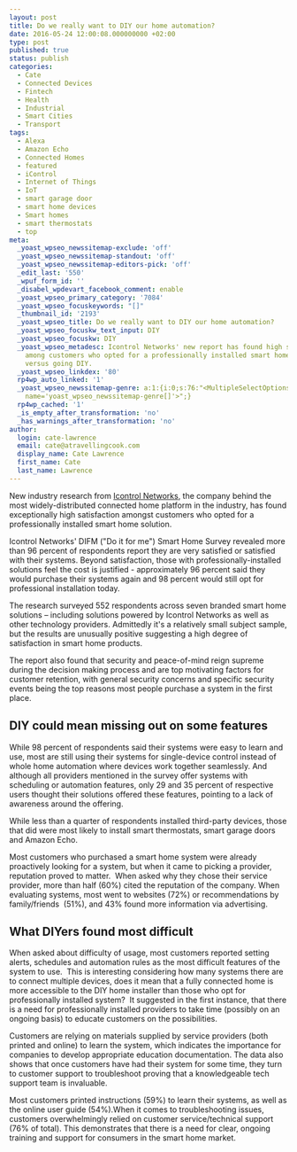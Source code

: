 ```yaml
---
layout: post
title: Do we really want to DIY our home automation?
date: 2016-05-24 12:00:08.000000000 +02:00
type: post
published: true
status: publish
categories:
  - Cate
  - Connected Devices
  - Fintech
  - Health
  - Industrial
  - Smart Cities
  - Transport
tags:
  - Alexa
  - Amazon Echo
  - Connected Homes
  - featured
  - iControl
  - Internet of Things
  - IoT
  - smart garage door
  - smart home devices
  - Smart homes
  - smart thermostats
  - top
meta:
  _yoast_wpseo_newssitemap-exclude: 'off'
  _yoast_wpseo_newssitemap-standout: 'off'
  _yoast_wpseo_newssitemap-editors-pick: 'off'
  _edit_last: '550'
  _wpuf_form_id: ''
  _disabel_wpdevart_facebook_comment: enable
  _yoast_wpseo_primary_category: '7084'
  _yoast_wpseo_focuskeywords: "[]"
  _thumbnail_id: '2193'
  _yoast_wpseo_title: Do we really want to DIY our home automation?
  _yoast_wpseo_focuskw_text_input: DIY
  _yoast_wpseo_focuskw: DIY
  _yoast_wpseo_metadesc: Icontrol Networks' new report has found high satisfaction
    among customers who opted for a professionally installed smart home solution,
    versus going DIY.
  _yoast_wpseo_linkdex: '80'
  rp4wp_auto_linked: '1'
  _yoast_wpseo_newssitemap-genre: a:1:{i:0;s:76:"<MultipleSelectOptions {} for select
    name='yoast_wpseo_newssitemap-genre[]'>";}
  rp4wp_cached: '1'
  _is_empty_after_transformation: 'no'
  _has_warnings_after_transformation: 'no'
author:
  login: cate-lawrence
  email: cate@atravellingcook.com
  display_name: Cate Lawrence
  first_name: Cate
  last_name: Lawrence
---
```

New industry research from [Icontrol
Networks](https://www.icontrol.com/), the company behind the most
widely-distributed connected home platform in the industry, has found
exceptionally high satisfaction amongst customers who opted for a
professionally installed smart home solution.

Icontrol Networks' DIFM ("Do it for me") Smart Home Survey revealed more
than 96 percent of respondents report they are very satisfied or
satisfied with their systems. Beyond satisfaction, those with
professionally-installed solutions feel the cost is justified -
approximately 96 percent said they would purchase their systems again
and 98 percent would still opt for professional installation today.

The research surveyed 552 respondents across seven branded smart home
solutions – including solutions powered by Icontrol Networks as well as
other technology providers. Admittedly it's a relatively small subject
sample, but the results are unusually positive suggesting a high degree
of satisfaction in smart home products.

The report also found that security and peace-of-mind reign supreme
during the decision making process and are top motivating factors for
customer retention, with general security concerns and specific security
events being the top reasons most people purchase a system in the first
place.

DIY could mean missing out on some features
-------------------------------------------

While 98 percent of respondents said their systems were easy to learn
and use, most are still using their systems for single-device control
instead of whole home automation where devices work together seamlessly.
And although all providers mentioned in the survey offer systems with
scheduling or automation features, only 29 and 35 percent of respective
users thought their solutions offered these features, pointing to a lack
of awareness around the offering.

While less than a quarter of respondents installed third-party devices,
those that did were most likely to install smart thermostats, smart
garage doors and Amazon Echo.

Most customers who purchased a smart home system were already
proactively looking for a system, but when it came to picking a
provider, reputation proved to matter.  When asked why they chose their
service provider, more than half (60%) cited the reputation of the
company. When evaluating systems, most went to websites (72%) or
recommendations by family/friends  (51%), and 43% found more information
via advertising.

What DIYers found most difficult
--------------------------------

When asked about difficulty of usage, most customers reported setting
alerts, schedules and automation rules as the most difficult features of
the system to use.  This is interesting considering how many systems
there are to connect multiple devices, does it mean that a fully
connected home is more accessible to the DIY home installer than those
who opt for professionally installed system?  It suggested in the first
instance, that there is a need for professionally installed providers to
take time (possibly on an ongoing basis) to educate customers on the
possibilities.

Customers are relying on materials supplied by service providers (both
printed and online) to learn the system, which indicates the importance
for companies to develop appropriate education documentation. The data
also shows that once customers have had their system for some time, they
turn to customer support to troubleshoot proving that a knowledgeable
tech support team is invaluable.

Most customers printed instructions (59%) to learn their systems, as
well as the online user guide (54%).When it comes to troubleshooting
issues, customers overwhelmingly relied on customer service/technical
support (76% of total). This demonstrates that there is a need for
clear, ongoing training and support for consumers in the smart home
market.
